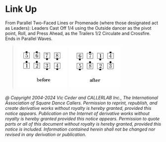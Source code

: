 
# Link Up

From Parallel Two-Faced Lines or Promenade (where those
designated act as Leaders): Leaders Cast Off 1/4 using the Outside
dancer as the pivot point, Roll, and Press Ahead, as the Trailers 1/2
Circulate and Crossfire. Ends in Parallel Waves.

> 
> ![alt](link_up-1.png)
> ![alt](link_up-2.png)
> 
###### @ Copyright 2004-2024 Vic Ceder and CALLERLAB Inc., The International Association of Square Dance Callers. Permission to reprint, republish, and create derivative works without royalty is hereby granted, provided this notice appears. Publication on the Internet of derivative works without royalty is hereby granted provided this notice appears. Permission to quote parts or all of this document without royalty is hereby granted, provided this notice is included. Information contained herein shall not be changed nor revised in any derivation or publication.
